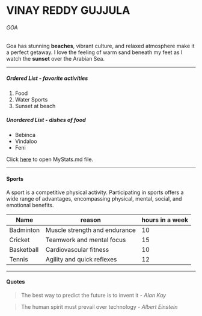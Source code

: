 # VINAY REDDY GUJJULA
###### GOA
 Goa has stunning **beaches**, vibrant culture, and relaxed atmosphere make it a perfect getaway. I love the feeling of warm sand beneath my feet as I watch the **sunset** over the Arabian Sea.

***
##### Ordered List - favorite activities
1. Food
2. Water Sports
3. Sunset at beach

##### Unordered List - dishes of food
* Bebinca
* Vindaloo
* Feni

Click [here](MyStats.md) to open MyStats.md file.

***
#### Sports
A sport is a competitive physical activity. Participating in sports offers a wide range of advantages, encompassing physical, mental, social, and emotional benefits.

| Name | reason | hours in a week |
| --- | --- | --- |
| Badminton | Muscle strength and endurance | 10 |
| Cricket | Teamwork and mental focus| 15 |
| Basketball | Cardiovascular fitness | 10 |
| Tennis | Agility and quick reflexes | 12 |

***
#### Quotes
> The best way to predict the future is to invent it - *Alan Kay*

> The human spirit must prevail over technology - *Albert Einstein*
